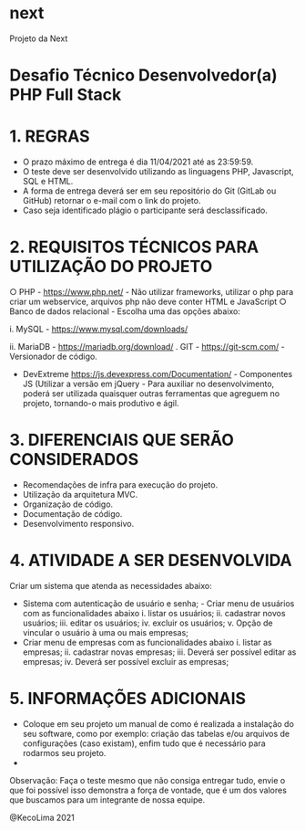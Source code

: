 # next
Projeto da Next

# Desafio Técnico Desenvolvedor(a) PHP Full Stack

# 1. REGRAS
- O prazo máximo de entrega é dia 11/04/2021 até as 23:59:59.
- O teste deve ser desenvolvido utilizando as linguagens PHP, Javascript, SQL e HTML.
- A forma de entrega deverá ser em seu repositório do Git (GitLab ou GitHub) retornar o e-mail com o link do projeto.
- Caso seja identificado plágio o participante será desclassificado.

# 2. REQUISITOS TÉCNICOS PARA UTILIZAÇÃO DO PROJETO
○ PHP - https://www.php.net/ - Não utilizar frameworks, utilizar o php para criar um webservice, arquivos php não deve conter HTML e JavaScript ○ Banco de dados relacional - Escolha uma das opções abaixo:

i. MySQL - https://www.mysql.com/downloads/

ii. MariaDB - https://mariadb.org/download/ . GIT - https://git-scm.com/ - Versionador de código.

- DevExtreme https://js.devexpress.com/Documentation/ - Componentes JS (Utilizar a versão em jQuery - Para auxiliar no desenvolvimento, poderá ser utilizada quaisquer outras ferramentas que agreguem no projeto, tornando-o mais produtivo e ágil.

# 3. DIFERENCIAIS QUE SERÃO CONSIDERADOS
- Recomendações de infra para execução do projeto.
- Utilização da arquitetura MVC.
- Organização de código.
- Documentação de código.
- Desenvolvimento responsivo.

# 4. ATIVIDADE A SER DESENVOLVIDA
Criar um sistema que atenda as necessidades abaixo:
- Sistema com autenticação de usuário e senha; - Criar menu de usuários com as funcionalidades abaixo
i. listar os usuários;
ii. cadastrar novos usuários;
iii. editar os usuários;
iv. excluir os usuários;
v. Opção de vincular o usuário à uma ou mais empresas;
- Criar menu de empresas com as funcionalidades abaixo i. listar as empresas;
ii. cadastrar novas empresas;
iii. Deverá ser possível editar as empresas;
iv. Deverá ser possível excluir as empresas;

# 5. INFORMAÇÕES ADICIONAIS
- Coloque em seu projeto um manual de como é realizada a instalação do seu software, como por exemplo: criação das tabelas e/ou arquivos de configurações (caso existam), enfim tudo que é necessário para rodarmos seu projeto.
- 
Observação: Faça o teste mesmo que não consiga entregar tudo, envie o que foi possível isso demonstra a força de vontade, que é um dos valores que buscamos para um integrante de nossa equipe.

@KecoLima 2021
